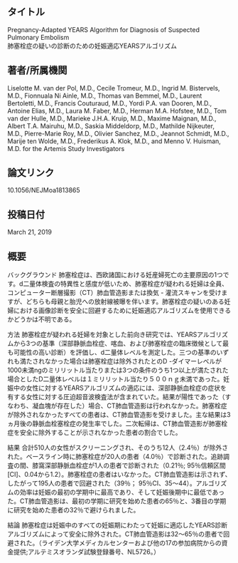 ## タイトル
Pregnancy-Adapted YEARS Algorithm for Diagnosis of Suspected Pulmonary Embolism  
肺塞栓症の疑いの診断のための妊娠適応YEARSアルゴリズム

## 著者/所属機関
Liselotte M. van der Pol, M.D., Cecile Tromeur, M.D., Ingrid M. Bistervels, M.D., Fionnuala Ni Ainle, M.D., Thomas van Bemmel, M.D., Laurent Bertoletti, M.D., Francis Couturaud, M.D., Yordi P.A. van Dooren, M.D., Antoine Elias, M.D., Laura M. Faber, M.D., Herman M.A. Hofstee, M.D., Tom van der Hulle, M.D., Marieke J.H.A. Kruip, M.D., Maxime Maignan, M.D., Albert T.A. Mairuhu, M.D., Saskia Middeldorp, M.D., Mathilde Nijkeuter, M.D., Pierre-Marie Roy, M.D., Olivier Sanchez, M.D., Jeannot Schmidt, M.D., Marije ten Wolde, M.D., Frederikus A. Klok, M.D., and Menno V. Huisman, M.D. for the Artemis Study Investigators

## 論文リンク
10.1056/NEJMoa1813865

## 投稿日付
March 21, 2019

## 概要
バックグラウンド
肺塞栓症は、西欧諸国における妊産婦死亡の主要原因の1つです。d二量体検査の特異性と感度が低いため、肺塞栓症が疑われる妊婦は全員、コンピューター断層撮影（CT）肺血管造影または換気 - 灌流スキャンを受けますが、どちらも母親と胎児への放射線被曝を伴います。肺塞栓症の疑いのある妊婦における画像診断を安全に回避するために妊娠適応アルゴリズムを使用できるかどうかは不明である。

方法
肺塞栓症が疑われる妊婦を対象とした前向き研究では、YEARSアルゴリズムから3つの基準（深部静脈血栓症、喀血、および肺塞栓症の臨床徴候として最も可能性の高い診断）を評価し、d二量体レベルを測定した。三つの基準のいずれも満たされなかった場合は肺塞栓症は除外されたとのD -ダイマーレベルが1000未満ngのミリリットル当たりまたは3つの条件のうち1つ以上が満たされた場合としたD二量体レベルは１ミリリットル当たり５００ｎｇ未満であった。妊娠中の女性に対するYEARSアルゴリズムの適応には、深部静脈血栓症の症状を有する女性に対する圧迫超音波検査法が含まれていた。結果が陽性であった（すなわち、凝血塊が存在した）場合、CT肺血管造影は行われなかった。肺塞栓症が除外されなかったすべての患者は、CT肺血管造影を受けました。主な結果は3ヵ月後の静脈血栓塞栓症の発生率でした。二次転帰は、CT肺血管造影が肺塞栓症を安全に除外することが示されなかった患者の割合でした。

結果
合計510人の女性がスクリーニングされ、そのうち12人（2.4％）が除外された。ベースライン時に肺塞栓症が20人の患者（4.0％）で診断された。追跡調査の間、膝窩深部静脈血栓症が1人の患者で診断された（0.21％; 95％信頼区間[CI]、0.04から1.2）。肺塞栓症の患者はいなかった。CT肺血管造影は示されず、したがって195人の患者で回避された（39％； 95％CI、35〜44）。アルゴリズムの効率は妊娠の最初の学期中に最高であり、そして妊娠後期中に最低であった。CT肺血管造影は、最初の学期に研究を始めた患者の65％と、3番目の学期に研究を始めた患者の32％で避けられました。

結論
肺塞栓症は妊娠中のすべての妊娠期にわたって妊娠に適応したYEARS診断アルゴリズムによって安全に除外された。CT肺血管造影は32〜65％の患者で回避された。（ライデン大学メディカルセンターおよび他の17の参加病院からの資金提供;アルテミスオランダ試験登録番号、NL5726。）
